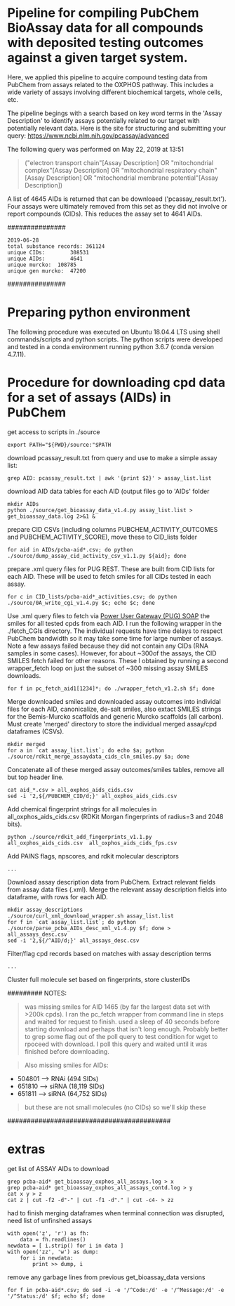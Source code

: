 
# Pipeline for compiling PubChem BioAssay data for all compounds with deposited testing outcomes against a given target system.

Here, we applied this pipeline to acquire compound testing data from PubChem from assays related to the OXPHOS pathway. This includes a wide variety of assays involving different biochemical targets, whole cells, etc.  

The pipeline begings with a search based on key word terms in the 'Assay Description' to identify assays potentially related to our target with potentially relevant data. Here is the site for structuring and submitting your query:
https://www.ncbi.nlm.nih.gov/pcassay/advanced


The following query was performed on May 22, 2019 at 13:51

>("electron transport chain"[Assay Description] OR "mitochondrial complex"[Assay Description] OR "mitochondrial respiratory chain"[Assay Description] OR "mitochondrial membrane potential"[Assay Description])

A list of 4645 AIDs is returned that can be downloaed ('pcassay_result.txt'). Four assays were ultimately removed from this set as they did not involve or report compounds (CIDs). This reduces the assay set to 4641 AIDs.
    
###############

    2019-06-28
    total substance records: 361124
    unique CIDs:		308531
    unique AIDs:		4641
    unique murcko:	108785 
    unique gen murcko:	47200

###############

# Preparing python environment
The following procedure was executed on Ubuntu 18.04.4 LTS using shell commands/scripts and python scripts. The python scripts were developed and tested in a conda environment running python 3.6.7 (conda version 4.7.11).

# Procedure for downloading cpd data for a set of assays (AIDs) in PubChem

get access to scripts in ./source
```
export PATH="${PWD}/source:"$PATH
```

download pcassay_result.txt from query and use to make a simple assay list:

```
grep AID: pcassay_result.txt | awk '{print $2}' > assay_list.list
```

download AID data tables for each AID (output files go to 'AIDs' folder

```
mkdir AIDs
python ./source/get_bioassay_data_v1.4.py assay_list.list > get_bioassay_data.log 2>&1 &
```

prepare CID CSVs (including columns PUBCHEM_ACTIVITY_OUTCOMES and PUBCHEM_ACTIVITY_SCORE), move these to CID_lists folder

```
for aid in AIDs/pcba-aid*.csv; do python ./source/dump_assay_cid_activity_csv_v1.1.py ${aid}; done
```

prepare .xml query files for PUG REST. These are built from CID lists for each AID. These will be used to fetch smiles for all CIDs tested in each assay.

```
for c in CID_lists/pcba-aid*_activities.csv; do python ./source/0A_write_cgi_v1.4.py $c; echo $c; done
``` 

Use .xml query files to fetch via [Power User Gateway (PUG) SOAP](https://pubchemdocs.ncbi.nlm.nih.gov/power-user-gateway$_3-1) the smiles for all tested cpds from each AID. I run the following wrapper in the ./fetch_CGIs directory. The individual requests have time delays to respect PubChem bandwidth so it may take some time for large number of assays. Note a few assays failed because they did not contain any CIDs (RNA samples in some cases). However, for about ~300of the assays, the CID SMILES fetch failed for other reasons. These I obtained by running a second wrapper_fetch loop on just the subset of ~300 missing assay SMILES downloads.

```
for f in pc_fetch_aid1[1234]*; do ./wrapper_fetch_v1.2.sh $f; done
```

Merge downloaded smiles and downloaded assay outcomes into individal files for each AID, canonicalize, de-salt smiles, also extact SMILES strings for the Bemis-Murcko scaffolds and generic Murcko scaffolds (all carbon). Must create 'merged' directory to store the individual merged assay/cpd dataframes (CSVs).

```
mkdir merged
for a in `cat assay_list.list`; do echo $a; python ./source/rdkit_merge_assaydata_cids_cln_smiles.py $a; done
```

Concatenate all of these merged assay outcomes/smiles tables, remove all but top header line.

```
cat aid_*.csv > all_oxphos_aids_cids.csv
sed -i '2,${/PUBCHEM_CID/d;}' all_oxphos_aids_cids.csv
```

Add chemical fingerprint strings for all molecules in all_oxphos_aids_cids.csv (RDKit Morgan fingerprints of radius=3 and 2048 bits).

```
python ./source/rdkit_add_fingerprints_v1.1.py  all_oxphos_aids_cids.csv  all_oxphos_aids_cids_fps.csv
```

Add PAINS flags, npscores, and rdkit molecular descriptors
```
...
```

Download assay description data from PubChem. Extract relevant fields from assay data files (.xml). Merge the relevant assay description fields into dataframe, with rows for each AID.
```
mkdir assay_descriptions
./source/curl_xml_download_wrapper.sh assay_list.list
for f in `cat assay_list.list`; do python ./source/parse_pcba_AIDs_desc_xml_v1.4.py $f; done > all_assays_desc.csv
sed -i '2,${/^AID/d;}' all_assays_desc.csv
```


Filter/flag cpd records based on matches with assay description terms
```
...
```


Cluster full molecule set based on fingerprints, store clusterIDs









#########
NOTES:
> was missing smiles for AID 1465 (by far the largest data set with >200k cpds). I ran the pc_fetch wrapper from command line in steps and waited for request to finish. used a sleep of 40 seconds before starting download and perhaps that isn't long enough. Probably better to grep some flag out of the poll query to test condition for wget to rpoceed with download. I poll this query and waited until it was finished before downloading.

> Also missing smiles for AIDs:

-    504801 --> RNAi (494 SIDs)
-    651810 --> siRNA (18,119 SIDs)
-    651811 --> siRNA (64,752 SIDs)

> but these are not small molecules (no CIDs) so we'll skip these


##########################################
# extras

get list of ASSAY AIDs to download

```
grep pcba-aid* get_bioassay_oxphos_all_assays.log > x
grep pcba-aid* get_bioassay_oxphos_all_assays_contd.log > y
cat x y > z
cat z | cut -f2 -d"-" | cut -f1 -d"." | cut -c4- > zz
```

had to finish merging dataframes when terminal connection was disrupted, need list of unfinshed assays

```
with open('z', 'r') as fh:
    data = fh.readlines()
newdata = [ i.strip() for i in data ]
with open('zz', 'w') as dump:
    for i in newdata:
        print >> dump, i
```

remove any garbage lines from previous get_bioassay_data versions

```
for f in pcba-aid*.csv; do sed -i -e '/^Code:/d' -e '/^Message:/d' -e '/^Status:/d' $f; echo $f; done
```






